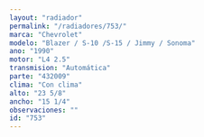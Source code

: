 ```yaml
---
layout: "radiador"
permalink: "/radiadores/753/"
marca: "Chevrolet"
modelo: "Blazer / S-10 /S-15 / Jimmy / Sonoma"
ano: "1990"
motor: "L4 2.5"
transmision: "Automática"
parte: "432009"
clima: "Con clima"
alto: "23 5/8"
ancho: "15 1/4"
observaciones: ""
id: "753"
---
```


